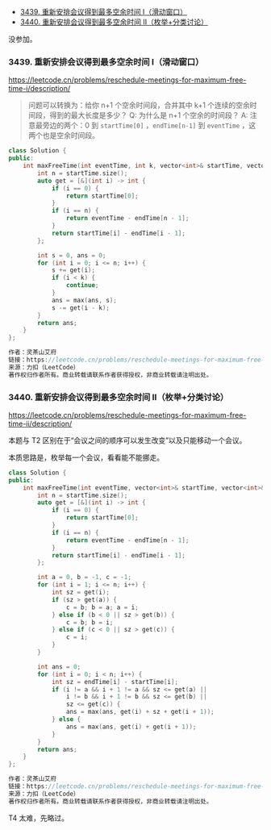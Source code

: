 
<!-- @import "[TOC]" {cmd="toc" depthFrom=1 depthTo=6 orderedList=false} -->

<!-- code_chunk_output -->

- [3439. 重新安排会议得到最多空余时间 I（滑动窗口）](#3439-重新安排会议得到最多空余时间-i滑动窗口)
- [3440. 重新安排会议得到最多空余时间 II（枚举+分类讨论）](#3440-重新安排会议得到最多空余时间-ii枚举分类讨论)

<!-- /code_chunk_output -->

没参加。

### 3439. 重新安排会议得到最多空余时间 I（滑动窗口）

https://leetcode.cn/problems/reschedule-meetings-for-maximum-free-time-i/description/

> 问题可以转换为：给你 n+1 个空余时间段，合并其中 k+1 个连续的空余时间段，得到的最大长度是多少？
> Q: 为什么是 n+1 个空余的时间段？
> A: 注意最旁边的两个：0 到 `startTime[0]` ，`endTime[n-1]` 到 `eventTime` ，这两个也是空余时间段。

```cpp
class Solution {
public:
    int maxFreeTime(int eventTime, int k, vector<int>& startTime, vector<int>& endTime) {
        int n = startTime.size();
        auto get = [&](int i) -> int {
            if (i == 0) {
                return startTime[0];
            }
            if (i == n) {
                return eventTime - endTime[n - 1];
            }
            return startTime[i] - endTime[i - 1];
        };

        int s = 0, ans = 0;
        for (int i = 0; i <= n; i++) {
            s += get(i);
            if (i < k) {
                continue;
            }
            ans = max(ans, s);
            s -= get(i - k);
        }
        return ans;
    }
};

作者：灵茶山艾府
链接：https://leetcode.cn/problems/reschedule-meetings-for-maximum-free-time-i/solutions/3061619/zhuan-huan-cheng-ding-chang-hua-dong-chu-1kg1/
来源：力扣（LeetCode）
著作权归作者所有。商业转载请联系作者获得授权，非商业转载请注明出处。
```

### 3440. 重新安排会议得到最多空余时间 II（枚举+分类讨论）

https://leetcode.cn/problems/reschedule-meetings-for-maximum-free-time-ii/description/

本题与 T2 区别在于“会议之间的顺序可以发生改变”以及只能移动一个会议。

本质思路是，枚举每一个会议，看看能不能挪走。

```cpp
class Solution {
public:
    int maxFreeTime(int eventTime, vector<int>& startTime, vector<int>& endTime) {
        int n = startTime.size();
        auto get = [&](int i) -> int {
            if (i == 0) {
                return startTime[0];
            }
            if (i == n) {
                return eventTime - endTime[n - 1];
            }
            return startTime[i] - endTime[i - 1];
        };

        int a = 0, b = -1, c = -1;
        for (int i = 1; i <= n; i++) {
            int sz = get(i);
            if (sz > get(a)) {
                c = b; b = a; a = i;
            } else if (b < 0 || sz > get(b)) {
                c = b; b = i;
            } else if (c < 0 || sz > get(c)) {
                c = i;
            }
        }

        int ans = 0;
        for (int i = 0; i < n; i++) {
            int sz = endTime[i] - startTime[i];
            if (i != a && i + 1 != a && sz <= get(a) ||
                i != b && i + 1 != b && sz <= get(b) ||
                sz <= get(c)) {
                ans = max(ans, get(i) + sz + get(i + 1));
            } else {
                ans = max(ans, get(i) + get(i + 1));
            }
        }
        return ans;
    }
};

作者：灵茶山艾府
链接：https://leetcode.cn/problems/reschedule-meetings-for-maximum-free-time-ii/solutions/3061629/wei-hu-qian-san-da-de-kong-wei-mei-ju-fe-xm2f/
来源：力扣（LeetCode）
著作权归作者所有。商业转载请联系作者获得授权，非商业转载请注明出处。
```

T4 太难，先略过。
